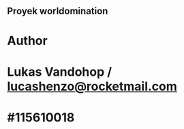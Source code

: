## Proyek worldomination
# Author
# Lukas Vandohop /  lucashenzo@rocketmail.com
#115610018
===============
